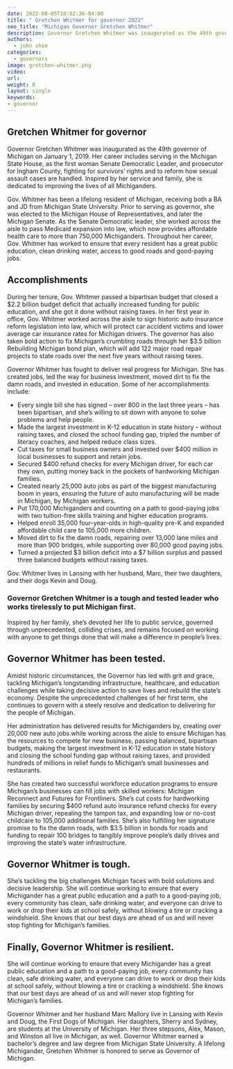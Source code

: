 ```yaml
---
date: 2022-08-05T10:02:36-04:00
title: " Gretchen Whitmer for governor 2022"
seo_title: "Michigan Governor Gretchen Whitmer"
description: Governor Gretchen Whitmer was inaugurated as the 49th governor of Michigan on January 1, 2019. 
authors:
  - john shim
categories:
  - governors
image: gretchen-whitmer.png
video:
url: 
weight: 0
layout: single
keywords:
- governor 
---
```


## Gretchen Whitmer for governor 
Governor Gretchen Whitmer was inaugurated as the 49th governor of Michigan on January 1, 2019. Her career includes serving in the Michigan State House, as the first woman Senate Democratic Leader, and prosecutor for Ingham County, fighting for survivors’ rights and to reform how sexual assault cases are handled. Inspired by her service and family, she is dedicated to improving the lives of all Michiganders.

Gov. Whitmer has been a lifelong resident of Michigan, receiving both a BA and JD from Michigan State University. Prior to serving as governor, she was elected to the Michigan House of Representatives, and later the Michigan Senate. As the Senate Democratic leader, she worked across the aisle to pass Medicaid expansion into law, which now provides affordable health care to more than 750,000 Michiganders. Throughout her career, Gov. Whitmer has worked to ensure that every resident has a great public education, clean drinking water, access to good roads and good-paying jobs.
## Accomplishments
During her tenure, Gov. Whitmer passed a bipartisan budget that closed a $2.2 billion budget deficit that actually increased funding for public education, and she got it done without raising taxes. In her first year in office, Gov. Whitmer worked across the aisle to sign historic auto insurance reform legislation into law, which will protect car accident victims and lower average car insurance rates for Michigan drivers. The governor has also taken bold action to fix Michigan’s crumbling roads through her $3.5 billion Rebuilding Michigan bond plan, which will add 122 major road repair projects to state roads over the next five years without raising taxes.

Governor Whitmer has fought to deliver real progress for Michigan. She has created jobs, led the way for business investment, moved dirt to fix the damn roads, and invested in education. Some of her accomplishments include:

- Every single bill she has signed – over 800 in the last three years – has been bipartisan, and she’s willing to sit down with anyone to solve problems and help people.
- Made the largest investment in K-12 education in state history – without raising taxes, and closed the school funding gap, tripled the number of literacy coaches, and helped reduce class sizes.
- Cut taxes for small business owners and invested over $400 million in local businesses to support and retain jobs.
- Secured $400 refund checks for every Michigan driver, for each car they own, putting money back in the pockets of hardworking Michigan families.
- Created nearly 25,000 auto jobs as part of the biggest manufacturing boom in years, ensuring the future of auto manufacturing will be made in Michigan, by Michigan workers.
- Put 170,000 Michiganders and counting on a path to good-paying jobs with two tuition-free skills training and higher education programs.
- Helped enroll 35,000 four-year-olds in high-quality pre-K and expanded affordable child care to 105,000 more children.
- Moved dirt to fix the damn roads, repairing over 13,000 lane miles and more than 900 bridges, while supporting over 80,000 good paying jobs.
- Turned a projected $3 billion deficit into a $7 billion surplus and passed three balanced budgets without raising taxes.

Gov. Whitmer lives in Lansing with her husband, Marc, their two daughters, and their dogs Kevin and Doug.

### Governor Gretchen Whitmer is a tough and tested leader who works tirelessly to put Michigan first.

Inspired by her family, she’s devoted her life to public service, governed through unprecedented, colliding crises, and remains focused on working with anyone to get things done that will make a difference in people’s lives.

## Governor Whitmer has been tested.
Amidst historic circumstances, the Governor has led with grit and grace, tackling Michigan’s longstanding infrastructure, healthcare, and education challenges while taking decisive action to save lives and rebuild the state’s economy. Despite the unprecedented challenges of her first term, she continues to govern with a steely resolve and dedication to delivering for the people of Michigan.

Her administration has delivered results for Michiganders by, creating over 20,000 new auto jobs while working across the aisle to ensure Michigan has the resources to compete for new business, passing balanced, bipartisan budgets, making the largest investment in K-12 education in state history and closing the school funding gap without raising taxes, and provided hundreds of millions in relief funds to Michigan’s small businesses and restaurants.

She has created two successful workforce education programs to ensure Michigan’s businesses can fill jobs with skilled workers: Michigan Reconnect and Futures for Frontliners. She’s cut costs for hardworking families by securing $400 refund auto insurance refund checks for every Michigan driver, repealing the tampon tax, and expanding low or no-cost childcare to 105,000 additional families. She’s also fulfilling her signature promise to fix the damn roads, with $3.5 billion in bonds for roads and funding to repair 100 bridges to tangibly improve people’s daily drives and improving the state’s water infrastructure.

## Governor Whitmer is tough.
She’s tackling the big challenges Michigan faces with bold solutions and decisive leadership. She will continue working to ensure that every Michigander has a great public education and a path to a good-paying job, every community has clean, safe drinking water, and everyone can drive to work or drop their kids at school safely, without blowing a tire or cracking a windshield. She knows that our best days are ahead of us and will never stop fighting for Michigan’s families.

## Finally, Governor Whitmer is resilient. 
She will continue working to ensure that every Michigander has a great public education and a path to a good-paying job, every community has clean, safe drinking water, and everyone can drive to work or drop their kids at school safely, without blowing a tire or cracking a windshield. She knows that our best days are ahead of us and will never stop fighting for Michigan’s families.

Governor Whitmer and her husband Marc Mallory live in Lansing with Kevin and Doug, the First Dogs of Michigan. Her daughters, Sherry and Sydney, are students at the University of Michigan. Her three stepsons, Alex, Mason, and Winston all live in Michigan, as well. Governor Whitmer earned a bachelor’s degree and law degree from Michigan State University. A lifelong Michigander, Gretchen Whitmer is honored to serve as Governor of Michigan.
